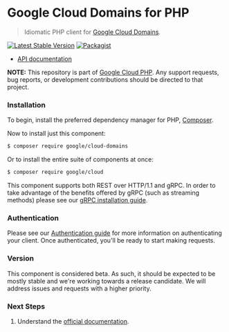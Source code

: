 # Google Cloud Domains for PHP

> Idiomatic PHP client for [Google Cloud Domains](https://cloud.google.com/domains).

[![Latest Stable Version](https://poser.pugx.org/google/cloud-domains/v/stable)](https://packagist.org/packages/google/cloud-domains) [![Packagist](https://img.shields.io/packagist/dm/google/cloud-domains.svg)](https://packagist.org/packages/google/cloud-domains)

* [API documentation](http://googleapis.github.io/google-cloud-php/#/docs/cloud-domains/latest/domains/readme)

**NOTE:** This repository is part of [Google Cloud PHP](https://github.com/googleapis/google-cloud-php). Any
support requests, bug reports, or development contributions should be directed to
that project.

### Installation

To begin, install the preferred dependency manager for PHP, [Composer](https://getcomposer.org/).

Now to install just this component:

```sh
$ composer require google/cloud-domains
```

Or to install the entire suite of components at once:

```sh
$ composer require google/cloud
```

This component supports both REST over HTTP/1.1 and gRPC. In order to take advantage of the benefits offered by gRPC (such as streaming methods)
please see our [gRPC installation guide](https://cloud.google.com/php/grpc).

### Authentication

Please see our [Authentication guide](https://github.com/googleapis/google-cloud-php/blob/main/AUTHENTICATION.md) for more information
on authenticating your client. Once authenticated, you'll be ready to start making requests.

### Version

This component is considered beta. As such, it should be expected to be mostly
stable and we're working towards a release candidate. We will address issues
and requests with a higher priority.

### Next Steps

1. Understand the [official documentation](https://cloud.google.com/domains/docs).
